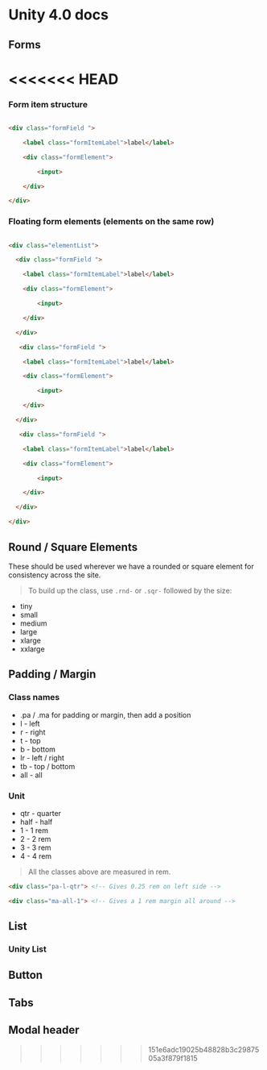 # Unity 4.0 docs

## Forms

<<<<<<< HEAD
=======
### Form item structure

```html 

<div class="formField "> 

    <label class="formItemLabel">label</label>

    <div class="formElement">

        <input>

    </div>

</div>

```
### Floating form elements (elements on the same row)

```html 

<div class="elementList">

  <div class="formField "> 

    <label class="formItemLabel">label</label>

    <div class="formElement">

        <input>

    </div>

  </div>

   <div class="formField "> 

    <label class="formItemLabel">label</label>

    <div class="formElement">

        <input>

    </div>

  </div>

   <div class="formField "> 

    <label class="formItemLabel">label</label>

    <div class="formElement">

        <input>

    </div>

  </div>

</div>

```

## Round / Square Elements

These should be used wherever we have a rounded or square element for consistency across the site.

> To build up the class, use ```.rnd-``` or ```.sqr-``` followed by the size:

* tiny
* small
* medium
* large
* xlarge
* xxlarge

## Padding / Margin

### Class names

* .pa / .ma for padding or margin, then add a position
* l - left
* r - right
* t - top
* b - bottom
* lr - left / right
* tb - top / bottom
* all - all

### Unit

* qtr - quarter
* half - half
* 1 - 1 rem
* 2 - 2 rem
* 3 - 3 rem
* 4 - 4 rem

> All the classes above are measured in rem.

```html
<div class="pa-l-qtr"> <!-- Gives 0.25 rem on left side -->

<div class="ma-all-1"> <!-- Gives a 1 rem margin all around -->
```

## List

### Unity List

## Button

## Tabs

## Modal header
>>>>>>> 151e6adc19025b48828b3c2987505a3f879f1815

